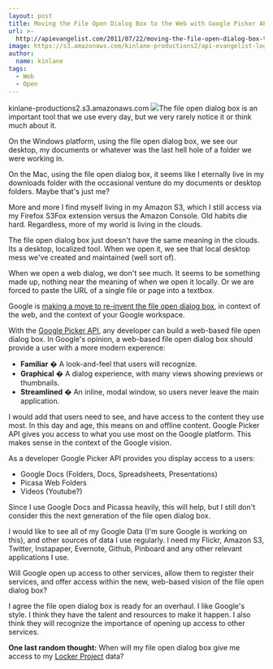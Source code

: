 ```yaml
---
layout: post
title: Moving the File Open Dialog Box to the Web with Google Picker API
url: >-
  http://apievangelist.com/2011/07/22/moving-the-file-open-dialog-box-to-the-web-with-google-picker-api/
image: https://s3.amazonaws.com/kinlane-productions2/api-evangelist-logos/api-evangelist-butterfly-vertical.png
author:
  name: kinlane
tags:
  - Web
  - Open
---
```

kinlane-productions2.s3.amazonaws.com ![](http://kinlane-productions.s3.amazonaws.com/file-open-dialog.png)The file open dialog box is an important tool that we use every day, but we very rarely notice it or think much about it.

On the Windows platform, using the file open dialog box, we see our desktop, my documents or whatever was the last hell hole of a folder we were working in.

On the Mac, using the file open dialog box, it seems like I eternally live in my downloads folder with the occasional venture do my documents or desktop folders. Maybe that's just me?

More and more I find myself living in my Amazon S3, which I still access via my Firefox S3Fox extension versus the Amazon Console. Old habits die hard. Regardless, more of my world is living in the clouds.

The file open dialog box just doesn't have the same meaning in the clouds. Its a desktop, localized tool. When we open it, we see that local desktop mess we've created and maintained (well sort of).

When we open a web dialog, we don't see much. It seems to be something made up, nothing near the meaning of when we open it locally. Or we are forced to paste the URL of a single file or page into a textbox.

Google is [making a move to re-invent the file open dialog box](http://googlecode.blogspot.com/2011/07/get-picky-with-google-picker-api.html "making a move to re-invent the File Open Dialog"), in context of the web, and the context of your Google workspace.

With the [Google Picker API](http://code.google.com/apis/picker/docs/index.html "Google Picker API"), any developer can build a web-based file open dialog box. In Google's opinion, a web-based file open dialog box should provide a user with a more modern experence:

*   **Familiar** � A look-and-feel that users will recognize.
*   **Graphical** � A dialog experience, with many views showing previews or thumbnails.
*   **Streamlined** � An inline, modal window, so users never leave the main application.

I would add that users need to see, and have access to the content they use most. In this day and age, this means on and offline content. Google Picker API gives you access to what you use most on the Google platform. This makes sense in the context of the Google vision.

As a developer Google Picker API provides you display access to a users:

*   Google Docs (Folders, Docs, Spreadsheets, Presentations)
*   Picasa Web Folders
*   Videos (Youtube?)

Since I use Google Docs and Picassa heavily, this will help, but I still don't consider this the next generation of the file open dialog box.

I would like to see all of my Google Data (I'm sure Google is working on this), and other sources of data I use regularly. I need my Flickr, Amazon S3, Twitter, Instapaper, Evernote, Github, Pinboard and any other relevant applications I use.

Will Google open up access to other services, allow them to register their services, and offer access within the new, web-based vision of the file open dialog box?

I agree the file open dialog box is ready for an overhaul. I like Google's style. I think they have the talent and resources to make it happen. I also think they will recognize the importance of opening up access to other services.

**One last random thought:** When will my file open dialog box give me access to my [Locker Project](http://lockerproject.org/ "Locker Project") data?